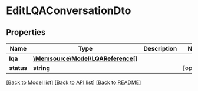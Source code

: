 # EditLQAConversationDto

## Properties
Name | Type | Description | Notes
------------ | ------------- | ------------- | -------------
**lqa** | [**\Memsource\Model\LQAReference[]**](LQAReference.md) |  | 
**status** | **string** |  | [optional] 

[[Back to Model list]](../README.md#documentation-for-models) [[Back to API list]](../README.md#documentation-for-api-endpoints) [[Back to README]](../README.md)


